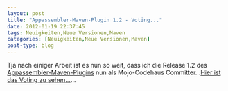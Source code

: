 ```yaml
---
layout: post
title: "Appassembler-Maven-Plugin 1.2 - Voting..."
date: 2012-01-19 22:37:45
tags: Neuigkeiten,Neue Versionen,Maven
categories: [Neuigkeiten,Neue Versionen,Maven]
post-type: blog
---
```

Tja nach einiger Arbeit ist es nun so weit, dass ich die Release 1.2 des <a href="http://mojo.codehaus.org/appassembler/appassembler-maven-plugin/">Appassembler-Maven-Plugins</a> nun als Mojo-Codehaus Committer...<a href="http://old.nabble.com/-VOTE-2--Appassembler-Maven-Plugin-Version-1.2-td33170675.html">Hier ist das Voting zu sehen...</a>...
